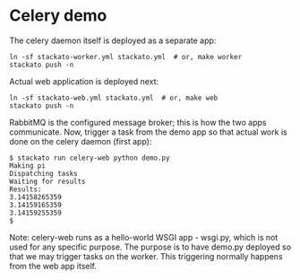 # Celery demo

The celery daemon itself is deployed as a separate app:

    ln -sf stackato-worker.yml stackato.yml  # or, make worker
    stackato push -n

Actual web application is deployed next:

    ln -sf stackato-web.yml stackato.yml  # or, make web
    stackato push -n

RabbitMQ is the configured message broker; this is how the two apps communicate. Now, trigger a task from the demo app so that actual work is done on the celery daemon (first app):

    $ stackato run celery-web python demo.py 
    Making pi
    Dispatching tasks
    Waiting for results
    Results:
    3.14158265359
    3.14159165359
    3.14159255359
    $

Note: celery-web runs as a hello-world WSGI app - wsgi.py, which is not
used for any specific purpose. The purpose is to have demo.py deployed so that we may trigger tasks on the worker. This triggering normally happens from the web app itself.